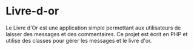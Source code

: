 # Livre-d-or
Le Livre d'Or est une application simple permettant aux utilisateurs de laisser des messages et des commentaires. Ce projet est écrit en PHP et utilise des classes pour gérer les messages et le livre d'or.
